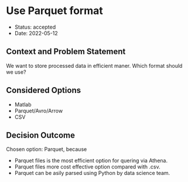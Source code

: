 
# Use Parquet format

* Status: accepted
* Date: 2022-05-12

## Context and Problem Statement

We want to store processed data in efficient maner.
Which format should we use?

## Considered Options

* Matlab
* Parquet/Avro/Arrow
* CSV

## Decision Outcome

Chosen option: Parquet, because

* Parquet files is the most efficient option for quering via Athena.
* Parquet files more cost effective option compared with .csv.
* Parquet can be asily parsed using Python by data science team.
